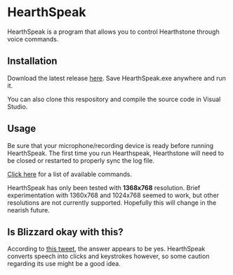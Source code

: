 # HearthSpeak

HearthSpeak is a program that allows you to control Hearthstone through voice commands.

## Installation

Download the latest release [here](https://github.com/evfredericksen/hearthspeak/releases/latest). Save HearthSpeak.exe anywhere and run it.

You can also clone this respository and compile the source code in Visual Studio.

## Usage

Be sure that your microphone/recording device is ready before running HearthSpeak. The first time you run Hearthspeak, Hearthstone will need to be closed or restarted to properly sync the log file.

[Click here](https://github.com/evfredericksen/HearthSpeak/wiki/Commands) for a list of available commands.

HearthSpeak has only been tested with <b>1368x768</b> resolution. Brief experimentation with 1360x768 and 1024x768 seemed to work, but other resolutions are not currently supported. Hopefully this will change in the nearish future.

## Is Blizzard okay with this?

According to [this tweet](https://twitter.com/ywoo_dev/status/629687548361601024), the answer appears to be yes. HearthSpeak converts speech into clicks and keystrokes however, so some caution regarding its use might be a good idea.
